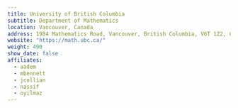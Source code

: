 ```yaml
---
title: University of British Columbia
subtitle: Department of Mathematics
location: Vancouver, Canada
address: 1984 Mathematics Road, Vancouver, British Columbia, V6T 1Z2, Canada
website: "https://math.ubc.ca/"
weight: 490
show_date: false
affiliates:
  - aadem
  - mbennett
  - jcollian
  - nassif
  - oyilmaz
---
```

